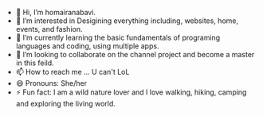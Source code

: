 - 👋 Hi, I’m homairanabavi.
- 👀 I’m interested in Desigining everything including, websites, home, events, and fashion.
- 🌱 I’m currently learning the basic fundamentals of programing languages and coding, using multiple apps.
- 💞️ I’m looking to collaborate on the channel project and become a master in this feild.
- 📫 How to reach me ... U can't LoL
- 😄 Pronouns: She/her
- ⚡ Fun fact: I am a wild nature lover and I love walking, hiking, camping and exploring the living world.

<!---
homairanabavi/homairanabavi is a ✨ special ✨ repository because its `README.md` (this file) appears on your GitHub profile.
You can click the Preview link to take a look at your changes.
--->
